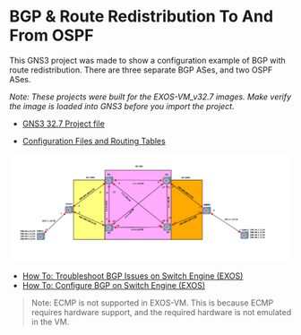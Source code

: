 # BGP & Route Redistribution To And From OSPF

This GNS3 project was made to show a configuration example of BGP with route redistribution.  There are three separate BGP ASes, and two OSPF ASes.

*Note: These projects were built for the EXOS-VM_v32.7 images. Make verify the image is loaded into GNS3 before you import the project.*

* [GNS3 32.7 Project file](https://github.com/stewilliams-extr/Virtual_EXOS/raw/refs/heads/master/gns3_projects/BGP/BGP_32.7.2.gns3project)

* [Configuration Files and Routing Tables](Configurations)
  
<img src="screenshot.png">

* [How To: Troubleshoot BGP Issues on Switch Engine (EXOS)](https://extreme-networks.my.site.com/ExtrArticleDetail?an=000078327)
* [How To: Configure BGP on Switch Engine (EXOS)](https://extreme-networks.my.site.com/ExtrArticleDetail?an=000122408)
>Note: ECMP is not supported in EXOS-VM. This is because ECMP requires hardware support, and the required hardware is not emulated in the VM.
